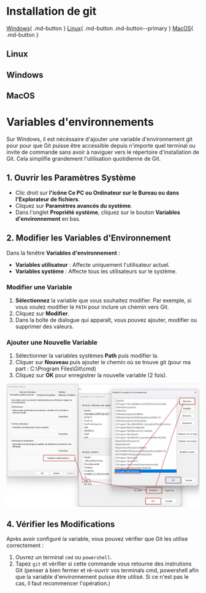 # Installation de git

[Windows](https://gitforwindows.org/){ .md-button }          [Linux](https://git-scm.com/book/en/v2/Getting-Started-Installing-Git){ .md-button .md-button--primary }          [MacOS](https://git-scm.com/download/mac){ .md-button }  

<!-- === "Windows"
    ```bash
    docker run --rm -it -v ${PWD}:/docs squidfunk/mkdocs-material build
    ```

=== "Linux"
    ```bash
    docker run --rm -it -v "%cd%":/docs squidfunk/mkdocs-material build
    ``` -->

## Linux

## Windows

## MacOS


# Variables d'environnements

Sur Windows, il est nécéssaire d'ajouter une variable d'environnement git pour pour que Git puisse être accessible depuis n'importe quel terminal ou invite de commande sans avoir à naviguer vers le répertoire d'installation de Git. Cela simplifie grandement l'utilisation quotidienne de Git.

## 1. Ouvrir les Paramètres Système
- Clic droit sur **l'icône Ce PC ou Ordinateur sur le Bureau ou dans l'Explorateur de fichiers**.
- Cliquez sur **Paramètres avancés du système**.
- Dans l'onglet **Propriété système**, cliquez sur le bouton **Variables d'environnement** en bas.

## 2. Modifier les Variables d'Environnement
Dans la fenêtre **Variables d'environnement** :

- **Variables utilisateur** : Affecte uniquement l'utilisateur actuel.
- **Variables système** : Affecte tous les utilisateurs sur le système.

### Modifier une Variable
1. **Sélectionnez** la variable que vous souhaitez modifier. Par exemple, si vous voulez modifier le `PATH` pour inclure un chemin vers Git.
2. Cliquez sur **Modifier**.
3. Dans la boîte de dialogue qui apparaît, vous pouvez ajouter, modifier ou supprimer des valeurs.

### Ajouter une Nouvelle Variable
1. Sélectionner la variables systèmes **Path** puis modifier la.
2. Cliquer sur **Nouveau** puis ajouter le chemin où se trouve git (pour ma part : C:\Program Files\Git\cmd)
3. Cliquez sur **OK** pour enregistrer la nouvelle variable (2 fois).

![image info](./images/var_env_gitsheet.png)

## 4. Vérifier les Modifications
Après avoir configuré la variable, vous pouvez vérifier que Git les utilise correctement :
1. Ouvrez un terminal `cmd` ou `powershell`.
2. Tapez `git` et vérifier si cette commande vous retourne des instrutions Git (penser à bien fermer et ré-ouvrir vos terminals cmd, powershell afin que la variable d'environnement puisse être utilisé. Si ce n'est pas le cas, il faut recommencer l'opération.)


